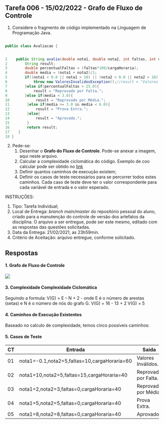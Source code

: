 ## Tarefa 006 - 15/02/2022 - Grafo de Fluxo de Controle

1. Considere o fragmento de código implementado na Linguagem de Programação Java.

~~~java

public class Avaliacao {


1    public String avalia(double nota1, double nota2, int faltas, int cargaHoraria) throws ValoresInvalidosException{
2        String result;
3        double percentualFaltas = (faltas*100/cargaHoraria);
4        double media = (nota1 + nota2)/2;
5        if((nota1 < 0.0 || nota1 > 10) || (nota2 < 0.0 || nota2 > 10) || (faltas < 0 || faltas > cargaHoraria) || cargaHoraria < 0){
6            throw new ValoresInvalidosException();//result = "Valores Inválidos.";
7        }else if(percentualFaltas > 25.0){
8            result = "Reprovado por Falta.";
9        }else if(media < 3.0){
10            result = "Reprovado por Média.";
11        }else if(media >= 3.0 && media < 6.0){
12            result = "Prova Extra.";
13        }else{
14            result = "Aprovado.";
15        }
16        return result;
17    }
18 }
~~~

2. Pede-se:
   1. Desenhar o **Grafo do Fluxo de Controle**. Pode-se anexar a imagem, aqui neste arquivo.
   2. Calcular a complexidade ciclomática do código. Exemplo de coo calcular pode ser obtido no [link](https://www.treinaweb.com.br/blog/complexidade-ciclomatica-analise-estatica-e-refatoracao)
   3. Definir quantos caminhos de execução existem;
   4. Definir os casos de teste necessários para se percorrer todos estes caminhos. Cada caso de teste deve ter o valor correspondente para cada variável de entrada e o valor esperado.

INSTRUÇÕES:
1. Tipo: Tarefa Individual;
2. Local de Entrega: _branch main/master_ do repositório pessoal do aluno, criado para a manutenção do controle de versão dos artefatos da disciplina. O arquivo a ser entregue, pode ser este mesmo, editado com as respostas das questões solicitadas.
3. Data da Entrega: 21/02/2021, as 23h59min.
4. Critério de Aceitação: arquivo entregue, conforme solicitado.


## Respostas

#### 1. Grafo de Fluxo de Controle

![](https://i.imgur.com/bbPESSI.png)

#### 3. Complexidade Complexidade Ciclomática

Seguindo a formula:
V(G) = E – N + 2 - onde E é o número de arestas (setas) e N é o número de nós do grafo G.
V(G) = 16 - 13 + 2 
V(G) = 5
#### 4. Caminhos de Execução Existentes

Baseado no calculo de complexidade, temos cinco possíveis caminhos:

#### 5. Casos de Teste


| CT| Entrada | Saida |
| -------- | -------- | -------- |
|   01   | nota1=-0.1,nota2=5,faltas=10,cargaHoraria=60|   Valores Inválidos.   |
|   02   |  nota1=10,nota2=5,faltas=15,cargaHoraria=40    |  Reprovado por Falta.    |
|   03   |  nota1=2,nota2=3,faltas=0,cargaHoraria=40    |  Reprovado por Média.     |      |
|   04   |    nota1=5,nota2=5,faltas=0,cargaHoraria=40     |  Prova Extra.    |
|   05   |   nota1=8,nota2=8,faltas=0,cargaHoraria=40    |   Aprovado.|
